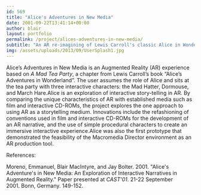 ```yaml
---
id: 569
title: "Alice's Adventures in New Media"
date: 2001-09-22T13:41:14+00:00
author: blair
layout: portfolio
permalink: /project/alices-adventures-in-new-media/
subtitle: "An AR re-imagining of Lewis Carroll's classic Alice in Wonderland"
img: /assets/uploads/2013/09/UserSplash1.jpg
---
```


Alice’s Adventures in New Media is an Augmented Reality (AR) experience based on _A Mad Tea Party_, a chapter from Lewis Carroll’s book “Alice’s Adventures in Wonderland”. The user assumes the role of Alice and sits at the tea party with three interactive characters: the Mad Hatter, Dormouse, and March Hare.Alice is an exploration of interactive story-telling in AR. By comparing the unique characteristics of AR with established media such as film and interactive CD-ROMs, the project explores the one approach to using AR as a storytelling medium. Innovations include the refashioning of conventions used in film and interactive CD-ROMs for the development of an AR narrative, and the use of simple procedural characters to create an immersive interactive experience.Alice was also the first prototype that demonstrated the feasibility of the Macromedia Director environment as an AR production tool.

References:

Moreno, Emmanuel, Blair MacIntyre, and Jay Bolter. 2001. "Alice's Adventure's in New Media: An Exploration of Interactive Narratives in Augmented Reality." Paper presented at _CAST'01_. 21-22 September 2001. Bonn, Germany. 149-152.